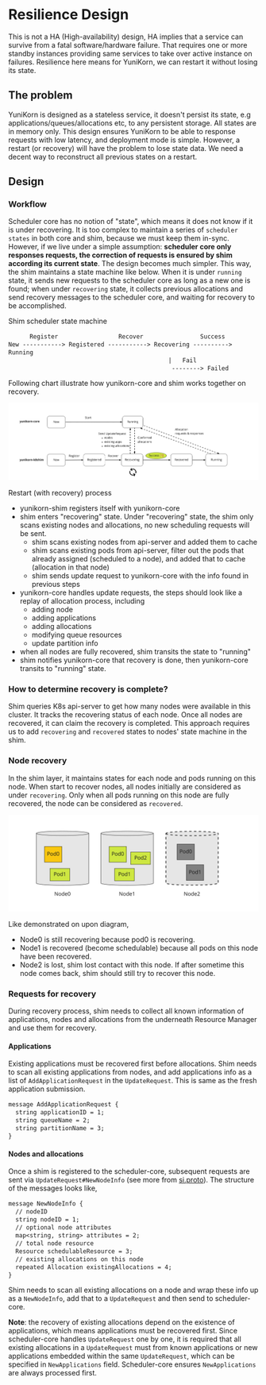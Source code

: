 <!--
 * Licensed to the Apache Software Foundation (ASF) under one
 * or more contributor license agreements.  See the NOTICE file
 * distributed with this work for additional information
 * regarding copyright ownership.  The ASF licenses this file
 * to you under the Apache License, Version 2.0 (the
 * "License"); you may not use this file except in compliance
 * with the License.  You may obtain a copy of the License at
 *
 *     http://www.apache.org/licenses/LICENSE-2.0
 *
 * Unless required by applicable law or agreed to in writing, software
 * distributed under the License is distributed on an "AS IS" BASIS,
 * WITHOUT WARRANTIES OR CONDITIONS OF ANY KIND, either express or implied.
 * See the License for the specific language governing permissions and
 * limitations under the License.
 -->

# Resilience Design

This is not a HA (High-availability) design, HA implies that a service can
survive from a fatal software/hardware failure. That requires one or more
standby instances providing same services to take over active instance on failures.
Resilience here means for YuniKorn, we can restart it without losing its state.

## The problem

YuniKorn is designed as a stateless service, it doesn't persist its state, e.g
applications/queues/allocations etc, to any persistent storage. All states are
in memory only. This design ensures YuniKorn to be able to response requests with
low latency, and deployment mode is simple. However, a restart (or recovery) will
have the problem to lose state data. We need a decent way to reconstruct all
previous states on a restart.

## Design

### Workflow

Scheduler core has no notion of "state", which means it does not know if it is under recovering.
It is too complex to maintain a series of `scheduler states` in both core and shim, because we must
keep them in-sync. However, if we live under a simple assumption: **scheduler core only responses
requests, the correction of requests is ensured by shim according its current state**.
The design becomes much simpler. This way, the shim maintains a state machine like below. When
it is under `running` state, it sends new requests to the scheduler core as long as a new one is found;
when under `recovering` state, it collects previous allocations and send recovery messages to
the scheduler core, and waiting for recovery to be accomplished.

Shim scheduler state machine

```
      Register                 Recover                Success
New -----------> Registered -----------> Recovering ----------> Running
                                             |   Fail
                                              --------> Failed
```

Following chart illustrate how yunikorn-core and shim works together on recovery.

![Workflow](../images/resilience-workflow.jpg)

Restart (with recovery) process
- yunikorn-shim registers itself with yunikorn-core
- shim enters "recovering" state. Under "recovering" state, the shim only scans existing nodes and allocations, no new scheduling requests will be sent.
  - shim scans existing nodes from api-server and added them to cache
  - shim scans existing pods from api-server, filter out the pods that already assigned (scheduled to a node), and added that to cache (allocation in that node)
  - shim sends update request to yunikorn-core with the info found in previous steps
- yunikorn-core handles update requests, the steps should look like a replay of allocation process, including
  - adding node
  - adding applications
  - adding allocations
  - modifying queue resources
  - update partition info
- when all nodes are fully recovered, shim transits the state to "running"
- shim notifies yunikorn-core that recovery is done, then yunikorn-core transits to "running" state.

### How to determine recovery is complete?

Shim queries K8s api-server to get how many nodes were available in this cluster. It tracks the recovering status of each node.
Once all nodes are recovered, it can claim the recovery is completed. This approach requires us to add `recovering` and `recovered`
states to nodes' state machine in the shim.

### Node recovery

In the shim layer, it maintains states for each node and pods running on this node. When start to recover nodes,
all nodes initially are considered as under `recovering`. Only when all pods running on this node are fully recovered,
the node can be considered as `recovered`.

![node-recovery](../images/resilience-node-recovery.jpg)

Like demonstrated on upon diagram,

- Node0 is still recovering because pod0 is recovering.
- Node1 is recovered (become schedulable) because all pods on this node have been recovered.
- Node2 is lost, shim lost contact with this node. If after sometime this node comes back, shim should still try to recover this node.

### Requests for recovery

During recovery process, shim needs to collect all known information of applications, nodes and allocations from the underneath
Resource Manager and use them for recovery.

#### Applications

Existing applications must be recovered first before allocations. Shim needs to scan all existing applications
from nodes, and add applications info as a list of `AddApplicationRequest` in the `UpdateRequest`. This is same
as the fresh application submission.

```
message AddApplicationRequest {
  string applicationID = 1;
  string queueName = 2;
  string partitionName = 3;
}
```

#### Nodes and allocations

Once a shim is registered to the scheduler-core, subsequent requests are sent via `UpdateRequest#NewNodeInfo`
(see more from [si.proto](https://github.com/apache/incubator-yunikorn-scheduler-interface/blob/master/si.proto)).
The structure of the messages looks like,

```
message NewNodeInfo {
  // nodeID
  string nodeID = 1;
  // optional node attributes
  map<string, string> attributes = 2;
  // total node resource
  Resource schedulableResource = 3;
  // existing allocations on this node
  repeated Allocation existingAllocations = 4;
}
```
Shim needs to scan all existing allocations on a node and wrap these info up as a `NewNodeInfo`, add that to a
`UpdateRequest` and then send to scheduler-core.

**Note**: the recovery of existing allocations depend on the existence of applications, which means applications must
be recovered first. Since scheduler-core handles `UpdateRequest` one by one, it is required that all existing allocations
in a `UpdateRequest` must from known applications or new applications embedded within the same `UpdateRequest`, which can be
specified in `NewApplications` field. Scheduler-core ensures `NewApplications` are always processed first.

